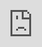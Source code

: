 ```yaml
---
title: C is for Crown, Closet, Close, Closing.
author: Aria {Surname REDACTED}
abstract: Covert Poetics of The Great Noet Turing
date: "2023-12-23"
layout: layout.njk
---
```


<style>
html,body {
    height:100%; 
    margin-top:0; 
    margin-bottom:0;
}
.h_iframe iframe {
    width:100%;
}
.h_iframe {
    height: 100%;
}
.element{
    width:100%;
    height:100%;
}
</style>


<div class="container">
    <div class="element">Supplementary Material</div>
    <div class="h_iframe">
        <iframe  src="https://gospel.notborges.org/exp/A+IS+NOT+FOR+ALEPH/C+is+for+Crown%2C+Closet%2C+Close%2C+Closing" frameborder="0" allowfullscreen style="
        position: fixed;
        top: 0px;
        bottom: 0px;
        right: 0px;
        width: 100%;
        border: none;
        margin: 0;
        padding: 0;
        overflow: hidden;
        z-index: 999999;
        height: 100%;
      "></iframe>
    </div>
</div>